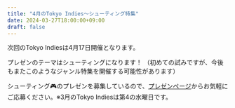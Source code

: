 ```yaml
---
title: "4月のTokyo Indies～シューティング特集"
date: 2024-03-27T18:00:00+09:00
draft: false
---
```


次回のTokyo Indiesは4月17日開催となります。

プレゼンのテーマはシューティングになります！
（初めての試みですが、今後もまたこのようなジャンル特集を開催する可能性があります）

シューティング🎮️のプレゼンを募集しているので、[プレゼンページ](/present)からお気軽にご応募ください。※3月のTokyo Indiesは第4の水曜日です。
